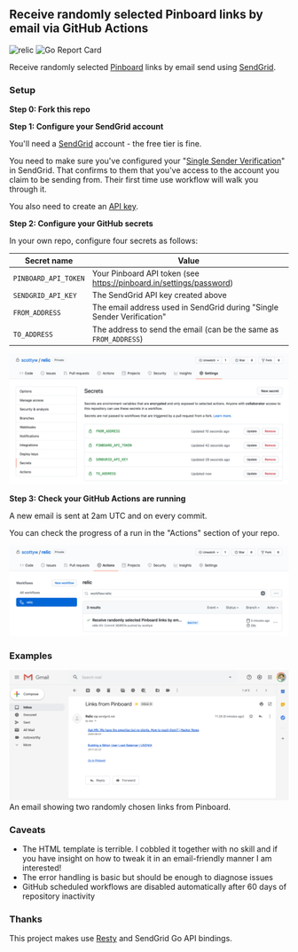 ## Receive randomly selected Pinboard links by email via GitHub Actions

![relic](https://github.com/scottyw/relic/workflows/relic/badge.svg) ![Go Report Card](https://goreportcard.com/badge/github.com/scottyw/relic)

Receive randomly selected [Pinboard](https://pinboard.in) links by email send using [SendGrid](https://sendgrid.com).

### Setup

**Step 0: Fork this repo**

**Step 1: Configure your SendGrid account**

You'll need a [SendGrid](https://sendgrid.com) account - the free tier is fine.

You need to make sure you've configured your "[Single Sender Verification](https://app.sendgrid.com/settings/sender_auth)" in SendGrid. That confirms to them that you've access to the account you claim to be sending from. Their first time use workflow will walk you through it.

You also need to create an [API key](https://app.sendgrid.com/settings/api_keys).

**Step 2: Configure your GitHub secrets**

In your own repo, configure four secrets as follows:

| Secret name          | Value                                                                  |
| -------------------- | ---------------------------------------------------------------------- |
| `PINBOARD_API_TOKEN` | Your Pinboard API token (see https://pinboard.in/settings/password)    |
| `SENDGRID_API_KEY`   | The SendGrid API key created above                                     |
| `FROM_ADDRESS`       | The email address used in SendGrid during "Single Sender Verification" |
| `TO_ADDRESS`         | The address to send the email (can be the same as `FROM_ADDRESS`)      |


![Secrets](images/secrets.png)

**Step 3: Check your GitHub Actions are running**

A new email is sent at 2am UTC and on every commit.

You can check the progress of a run in the "Actions" section of your repo.

![Actions](images/actions.png)

### Examples

![Example showing two random links](images/screenshot.png)
An email showing two randomly chosen links from Pinboard.

### Caveats

* The HTML template is terrible. I cobbled it together with no skill and if you have insight on how to tweak it in an email-friendly manner I am interested!
* The error handling is basic but should be enough to diagnose issues
* GitHub scheduled workflows are disabled automatically after 60 days of repository inactivity

### Thanks

This project makes use [Resty](https://github.com/go-resty/resty) and SendGrid Go API bindings.
